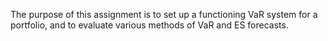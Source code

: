 The purpose of this assignment is to set up a functioning VaR system for a portfolio, and to evaluate various methods of VaR and ES forecasts.
